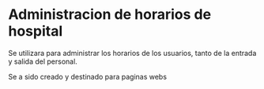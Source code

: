 # Administracion de horarios de hospital 
Se utilizara para administrar los horarios de los usuarios, tanto de la entrada y salida 
del personal.

Se a sido creado y destinado para paginas webs
